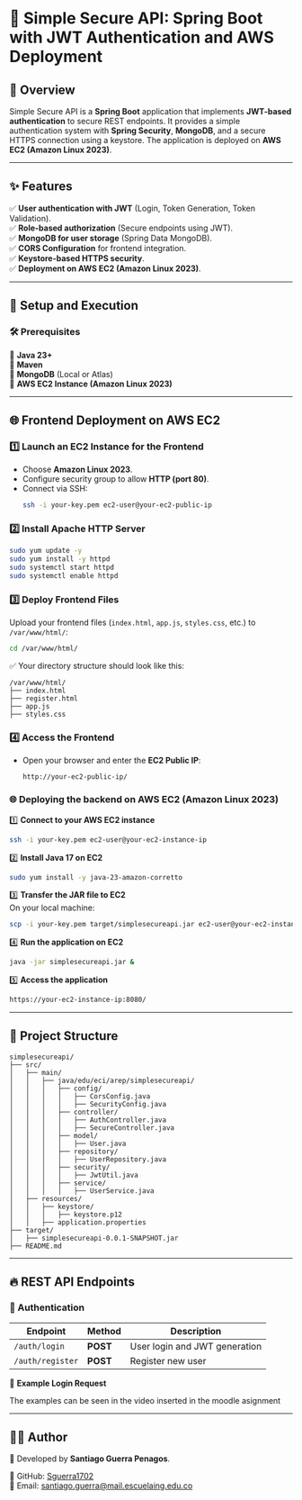 # 🔐 Simple Secure API: Spring Boot with JWT Authentication and AWS Deployment

## 📌 Overview
Simple Secure API is a **Spring Boot** application that implements **JWT-based authentication** to secure REST endpoints. It provides a simple authentication system with **Spring Security**, **MongoDB**, and a secure HTTPS connection using a keystore. The application is deployed on **AWS EC2 (Amazon Linux 2023)**.

---

## ✨ Features

✅ **User authentication with JWT** (Login, Token Generation, Token Validation).  
✅ **Role-based authorization** (Secure endpoints using JWT).  
✅ **MongoDB for user storage** (Spring Data MongoDB).  
✅ **CORS Configuration** for frontend integration.  
✅ **Keystore-based HTTPS security**.  
✅ **Deployment on AWS EC2 (Amazon Linux 2023)**.

---

## 🚀 Setup and Execution

### 🛠 Prerequisites

🔹 **Java 23+**  
🔹 **Maven**  
🔹 **MongoDB** (Local or Atlas)  
🔹 **AWS EC2 Instance (Amazon Linux 2023)**


---
## 🌐 Frontend Deployment on AWS EC2

### 1️⃣ **Launch an EC2 Instance for the Frontend**
- Choose **Amazon Linux 2023**.
- Configure security group to allow **HTTP (port 80)**.
- Connect via SSH:
  ```sh
  ssh -i your-key.pem ec2-user@your-ec2-public-ip
  ```

### 2️⃣ **Install Apache HTTP Server**
```sh
sudo yum update -y
sudo yum install -y httpd
sudo systemctl start httpd
sudo systemctl enable httpd
```

### 3️⃣ **Deploy Frontend Files**
Upload your frontend files (`index.html`, `app.js`, `styles.css`, etc.) to `/var/www/html/`:
```sh
cd /var/www/html/
```
✅ Your directory structure should look like this:
```
/var/www/html/
├── index.html
├── register.html
├── app.js
├── styles.css
```

### 4️⃣ **Access the Frontend**
- Open your browser and enter the **EC2 Public IP**:
  ```
  http://your-ec2-public-ip/
  ```

### 🌐 Deploying the backend on AWS EC2 (Amazon Linux 2023)

1️⃣ **Connect to your AWS EC2 instance**
```sh
ssh -i your-key.pem ec2-user@your-ec2-instance-ip
```

2️⃣ **Install Java 17 on EC2**
```sh
sudo yum install -y java-23-amazon-corretto
```

3️⃣ **Transfer the JAR file to EC2**  
On your local machine:
```sh
scp -i your-key.pem target/simplesecureapi.jar ec2-user@your-ec2-instance-ip:/home/ec2-user/
```

4️⃣ **Run the application on EC2**
```sh
java -jar simplesecureapi.jar &
```

5️⃣ **Access the application**
```sh
https://your-ec2-instance-ip:8080/
```

---

## 📂 Project Structure

```
simplesecureapi/
├── src/
│   ├── main/
│   │   ├── java/edu/eci/arep/simplesecureapi/
│   │   │   ├── config/
│   │   │   │   ├── CorsConfig.java
│   │   │   │   ├── SecurityConfig.java
│   │   │   ├── controller/
│   │   │   │   ├── AuthController.java
│   │   │   │   ├── SecureController.java
│   │   │   ├── model/
│   │   │   │   ├── User.java
│   │   │   ├── repository/
│   │   │   │   ├── UserRepository.java
│   │   │   ├── security/
│   │   │   │   ├── JwtUtil.java
│   │   │   ├── service/
│   │   │   │   ├── UserService.java
│   ├── resources/
│   │   ├── keystore/
│   │   │   ├── keystore.p12
│   │   ├── application.properties
├── target/
│   ├── simplesecureapi-0.0.1-SNAPSHOT.jar
├── README.md
```

---

## 🔥 REST API Endpoints

### 📌 Authentication
| **Endpoint**          | **Method** | **Description** |
|----------------------|------------|----------------|
| `/auth/login`       | **POST**    | User login and JWT generation |
| `/auth/register`    | **POST**    | Register new user |


📌 **Example Login Request**

The examples can be seen in the video inserted in the moodle asignment


---

## **👨‍💻 Author**
📌 Developed by **Santiago Guerra Penagos**.

🔹 GitHub: [Sguerra1702](https://github.com/Sguerra1702)  
🔹 Email: santiago.guerra@mail.escuelaing.edu.co

